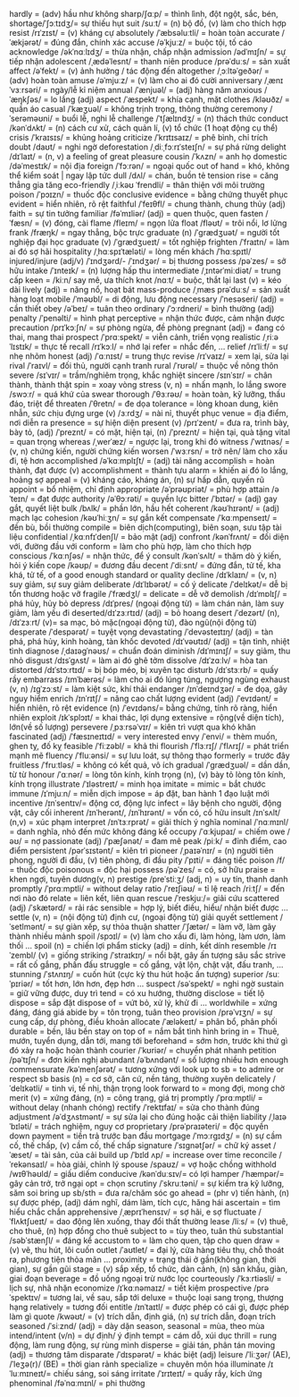 hardly = (adv) hầu như không
sharp/ʃɑːp/ = thình lình, đột ngột, sắc, bén,
shortage/ˈʃɔːtɪdʒ/= sự thiếu hụt
suit /suːt/ = (n) bộ đồ, (v) làm cho thích hợp
resist /rɪˈzɪst/ = (v) kháng cự
absolutely /ˈæbsəluːtli/ = hoàn toàn
accurate /ˈækjərət/ = đúng đắn, chính xác
accuse /əˈkjuːz/ = buộc tội, tố cáo
acknowledge /əkˈnɑːlɪdʒ/ = thừa nhận, chấp nhận
admission /ədˈmɪʃn/ = sự tiếp nhận
adolescent /ˌædəˈlesnt/ = thanh niên
produce /prəˈduːs/ = sản xuất
affect /əˈfekt/ = (v) ảnh hưởng / tác động đến
altogether /ˌɔːltəˈɡeðər/ = (adv) hoàn toàn
amuse /əˈmjuːz/ = (v) làm cho ai đó cười
anniversary /ˌænɪˈvɜːrsəri/ = ngày/lễ kỉ niệm
annual /ˈænjuəl/ = (adj) hàng năm
anxious /ˈæŋkʃəs/ = lo lắng (adj)
aspect /ˈæspekt/ = khía cạnh, mặt
clothes /kləʊðz/ = quần áo
casual /ˈkæʒuəl/ = không trịnh trọng, thông thường
ceremony /ˈserəməʊni/ = buổi lễ, nghi lễ
challenge /ˈtʃælɪndʒ/ = (n) thách thức
conduct /kənˈdʌkt/ = (n) cách cư xử, cách quản lí, (v) tổ chức (1 hoạt động cụ thể)
crisis /ˈkraɪsɪs/ = khủng hoảng
criticize /ˈkrɪtɪsaɪz/ = phê bình, chỉ trích
doubt /daʊt/ = nghi ngờ
deforestation /ˌdiːˌfɔːrɪˈsteɪʃn/ = sự phá rừng
delight /dɪˈlaɪt/ = (n, v) a feeling of great pleasure
cousin /ˈkʌzn/ = anh họ
domestic /dəˈmestɪk/ = nội địa
foreign /ˈfɔːrən/ = ngoại quốc
out of hand = khó, không thể kiểm soát | ngay lập tức
dull /dʌl/ = chán, buồn tẻ
tension rise = căng thẳng gia tăng
eco-friendly /ˌiːkəʊ ˈfrendli/ = thân thiện với môi trường
poison /ˈpɔɪzn/ = thuốc độc
conclusive evidence = bằng chứng thuyết phục
evident = hiển nhiên, rõ rệt
faithful /ˈfeɪθfl/ = chung thành, chung thủy (adj)
faith = sự tin tưởng
familiar /fəˈmɪliər/ (adj) = quen thuộc, quen
fasten /ˈfæsn/ = (v) đóng, cài
flame /fleɪm/ = ngọn lửa
float /fləʊt/ = trôi nổi, lơ lửng
frank /fræŋk/ = ngay thẳng, bộc trực
graduate (n) /ˈɡrædʒuət/ = người tốt nghiệp đại học
graduate (v) /ˈɡrædʒueɪt/ = tốt nghiệp
frighten /ˈfraɪtn/ = làm ai đó sợ hãi
hospitality /ˌhɑːspɪˈtæləti/ = lòng mến khách /ˈhɑːspɪtl/
injured/injure (adj/v) /ˈɪndʒərd/- /ˈɪndʒər/ = bị thương
possess /pəˈzes/ = sở hữu
intake /ˈɪnteɪk/ = (n) lượng hấp thu
intermediate /ˌɪntərˈmiːdiət/ = trung cấp
keen = /kiːn/ say mê, ưa thích
knot /nɑːt/ = buộc, thắt lại
last (v) = kéo dài
lively (adj) = năng nổ, hoạt bát
mass-produce /ˌmæs prəˈduːs/ = sản xuất hàng loạt
mobile /ˈməʊbl/ = di động, lưu động
necessary /ˈnesəseri/ (adj) = cần thiết
obey /əˈbeɪ/ = tuân theo
ordinary /ˈɔːrdneri/ = bình thường (adj)
penalty /ˈpenəlti/ = hình phạt
perceptive = nhận thức được, cảm nhận được
precaution /prɪˈkɔːʃn/ = sự phòng ngừa, đề phòng
pregnant (adj) = đang có thai, mang thai
prospect /ˈprɑːspekt/ = viễn cảnh, triển vọng
realistic /ˌriːəˈlɪstɪk/ = thực tế
recall /rɪˈkɔːl/ = nhớ lại
refer = nhắc đến, …
relief /rɪˈliːf/ = sự nhẹ nhõm
honest (adj) /ˈɑːnɪst/ = trung thực
revise /rɪˈvaɪz/ = xem lại, sửa lại
rival /ˈraɪvl/ = đối thủ, người cạnh tranh
rural /ˈrʊrəl/ = thuộc về nông thôn
severe /sɪˈvɪr/ = trầm/nghiêm trọng, khắc nghiệt
sincere /sɪnˈsɪr/ = chân thành, thành thật
spin = xoay vòng
stress (v, n) = nhấn mạnh, lo lắng
swore /swɔːr/ = quá khứ của swear
thorough /ˈθɜːrəʊ/ = hoàn toàn, kỹ lưỡng, thấu đáo, triệt để
threaten /ˈθretn/ = đe dọa
tolerance = lòng khoan dung, kiên nhẫn, sức chịu đựng
urge (v) /ɜːrdʒ/ = nài nỉ, thuyết phục
venue = địa điểm, nơi diễn ra
presence = sự hiện diện
present (v) /prɪˈzent/ = đưa ra, trình bày, bày tỏ, (adj) /ˈpreznt/ = có mặt, hiện tại, (n) /ˈpreznt/ = hiện tại, quà tặng
vital = quan trọng
whereas /ˌwerˈæz/ = ngược lại, trong khi đó
witness /ˈwɪtnəs/ = (v, n) chứng kiến, người chứng kiến
worsen /ˈwɜːrsn/ = trở nên/ làm cho xấu đi, tệ hơn
accomplished /əˈkɑːmplɪʃt/ = (adj) tài năng
accomplish = hoàn thành, đạt được (v)
accomplishment = thành tựu
alarm = khiến ai đó lo lắng, hoảng sợ
appeal = (v) kháng cáo, kháng án, (n) sự hấp dẫn, quyến rũ
appoint = bổ nhiệm, chỉ định
appropriate /əˈprəʊpriət/ = phù hợp
attain /əˈteɪn/ = đạt được
authority /əˈθɔːrəti/ = quyền lực
bitter /ˈbɪtər/ = (adj) gay gắt, quyết liệt
bulk /bʌlk/ = phần lớn, hầu hết
coherent /kəʊˈhɪrənt/ = (adj) mạch lạc
cohesion /kəʊˈhiːʒn/ = sự gắn kết
compensate /ˈkɑːmpenseɪt/ = đền bù, bồi thường
compile = biên dịch(computing), biên soạn, sưu tập tài liệu
confidential /ˌkɑːnfɪˈdenʃl/ = bảo mật (adj)
confront /kənˈfrʌnt/ = đối diện với, đường đầu với
conform = làm cho phù hợp, làm cho thích hợp
conscious /ˈkɑːnʃəs/ = nhận thức, để ý
consult /kənˈsʌlt/ = thăm dò ý kiến, hỏi ý kiến
cope /kəʊp/ = đương đầu
decent /ˈdiːsnt/ = đứng đắn, tử tế, kha khá, tử tế, of a good enough standard or quality
decline /dɪˈklaɪn/ = (v, n) suy giảm, sự suy giảm
deliberate /dɪˈlɪbərət/ = cố ý
delicate /ˈdelɪkət/=  dễ bị tổn thương hoặc vỡ
fragile /ˈfrædʒl/ = delicate = dễ vỡ
demolish /dɪˈmɒlɪʃ/ = phá hủy, hủy bỏ
depress /dɪˈpres/ (ngoại động từ) = làm chán nản, làm suy giảm, làm yếu đi
deserted/dɪˈzɜːrtɪd/ (adj) = bỏ hoang
desert /ˈdezərt/ (n), /dɪˈzɜːrt/ (v)= sa mạc, bỏ mặc(ngoại động từ), đào ngũ(nội động từ)
desperate /ˈdespərət/ = tuyệt vọng
devastating /ˈdevəsteɪtɪŋ/ (adj) = tàn phá, phá hủy, kinh hoàng, tàn khốc
devoted /dɪˈvəʊtɪd/ (adj) = tận tình, nhiệt tình
diagnose /ˌdaɪəɡˈnəʊs/ = chuẩn đoán
diminish /dɪˈmɪnɪʃ/ = suy giảm, thu nhỏ
disgust /dɪsˈɡʌst/ = làm ai đó ghê tởm
dissolve /dɪˈzɑːlv/ = hòa tan
distorted /dɪˈstɔːrtɪd/ = bị bóp méo, bị xuyên tạc
disturb /dɪˈstɜːrb/ = quấy rầy
embarrass /ɪmˈbærəs/ = làm cho ai đó lúng túng, ngượng ngùng
exhaust (v, n) /ɪɡˈzɔːst/ = làm kiệt sức, khí thải
endanger /ɪnˈdeɪndʒər/ = đe dọa, gây nguy hiểm
enrich /ɪnˈrɪtʃ/ = nâng cao chất lượng
evident (adj) /ˈevɪdənt/ = hiển nhiên, rõ rệt
evidence (n) /ˈevɪdəns/= bằng chứng, tính rõ ràng, hiển nhiên
exploit /ɪkˈsplɔɪt/ = khai thác, lợi dụng
extensive = rộng(về diện tích), lớn(về số lượng)
persevere /ˌpɜːrsəˈvɪr/ = kiên trì vượt qua khó khăn
fascinated (adj) /ˈfæsɪneɪtɪd/ = very interested
envy /ˈenvi/ = thèm muốn, ghen tỵ, đố kỵ
feasible /ˈfiːzəbl/ = khả thi
flourish /ˈflɜːrɪʃ/ /ˈflʌrɪʃ/ = phát triển mạnh mẽ
fluency /ˈfluːənsi/ = sự lưu loát, sự thông thạo
formerly = trước đây
fruitless /ˈfruːtləs/ = không có kết quả, vô ích
gradual /ˈɡrædʒuəl/ = dần dần, từ từ
honour /ˈɑːnər/ = lòng tôn kính, kính trọng (n), (v) bày tỏ lòng tôn kính, kính trọng
illustrate /ˈɪləstreɪt/ = minh họa
imitate = mimic = bắt chước
immune /ɪˈmjuːn/ = miễn dịch
impose = áp đặt, ban hành 1 đạo luật mới
incentive /ɪnˈsentɪv/= động cơ, động lực
infect = lây bệnh cho người, động vật, cây cối
inherent /ɪnˈherənt/,  /ɪnˈhɪrənt/ = vốn có, cố hữu
insult /ɪnˈsʌlt/ (n,v) = xúc phạm
interpret /ɪnˈtɜːrprət/ = giải thích ý nghĩa
nominal /ˈnɑːmɪnl/ = danh nghĩa, nhỏ đến mức không đáng kể
occupy /ˈɑːkjupaɪ/ = chiếm
owe /əʊ/ = nợ
passionate (adj) /ˈpæʃənət/ = đam mê
peak /piːk/ = đỉnh điểm, cao điểm
persistent /pərˈsɪstənt/ = kiên trì
pioneer /ˌpaɪəˈnɪr/ = (n) người tiên phong, người đi đầu, (v) tiên phòng, đi đầu
pity /ˈpɪti/ = đáng tiếc
poison /f/ = thuốc độc
poisonous = độc hại
possess /pəˈzes/ = có, sở hữu
praise = khen ngợi, tuyên dương(v, n)
prestige /preˈstiːʒ/ (adj, n) = uy tín, thanh danh
promptly /ˈprɑːmptli/ = without delay
ratio /ˈreɪʃiəʊ/ = tỉ lệ
reach /riːtʃ/ = đến nơi nào đó
relate = liên kết, liên quan
rescue /ˈreskjuː/= giải cứu
scattered (adj) /ˈskætərd/ = rải rác
sensible = hợp lý, biết điều, hiểu/ nhận biết được …
settle (v, n) = (nội động từ) định cư, (ngoại động từ) giải quyết
settlement /ˈsetlmənt/ = sự giàn xếp, sự thỏa thuận
shatter /ˈʃætər/ = làm vỡ, làm gãy thành nhiều mảnh
spoil /spɔɪl/ = (v) làm cho xấu đi, làm hỏng, làm ươn, làm thối …
spoil (n) = chiến lợi phẩm
sticky (adj) = dính, kết dính
resemble /rɪˈzembl/ (v) = giống
striking /ˈstraɪkɪŋ/ = nổi bật, gây ấn tượng sâu sắc
strive = rất cố gắng, phấn đấu
struggle = cố gắng, vật lộn, chật vật, đấu tranh, …
stunning /ˈstʌnɪŋ/ = cuốn hút (cực kỳ thu hút hoặc ấn tượng)
superior /suːˈpɪriər/ = tốt hơn, lớn hơn, đẹp hơn …
suspect /səˈspekt/ = nghi ngờ
sustain = giữ vững được, duy trì
tend = có xu hướng, thường
disclose = tiết lộ
dispose = sắp đặt
dispose of = vứt bỏ, xử lý, khử đi …
worldwhile = xứng đáng, đáng giá
abide by = tôn trọng, tuân theo
provision /prəˈvɪʒn/ = sự cung cấp, dự phòng, điều khoản
allocate /ˈæləkeɪt/ = phân bổ, phân phối
durable = bền, lâu bền
stay on top of = nắm bắt tình hình
bring in = Thuê, mướn, tuyển dụng, dẫn tới, mang tới
beforehand = sớm hơn, trước khi thứ gì đó xảy ra hoặc hoàn thành
courier /ˈkʊriər/ = chuyển phát nhanh
petition /pəˈtɪʃn/ = đơn kiến nghị
abundant /əˈbʌndənt/ = số lượng nhiều hơn enough
commensurate /kəˈmenʃərət/ = tương xứng với
look up to sb = to admire or respect sb
basis (n) = cơ sở, căn cứ, nền tảng, thường xuyên
delicately /ˈdelɪkətli/ = tinh vi, tế nhị, thận trọng
look forward to = mong đợi, mong chờ
merit (v) = xứng đáng, (n) = công trạng, giá trị
promptly /ˈprɑːmptli/ = without delay (nhanh chóng)
rectify /ˈrektɪfaɪ/ = sửa cho thành đúng
adjustment /əˈdʒʌstmənt/ = sự sửa lại cho đúng hoặc cải thiện
liability /ˌlaɪəˈbɪləti/ = trách nghiệm, nguy cơ
proprietary /prəˈpraɪəteri/ = độc quyền
down payment = tiền trả trước ban đầu
mortgage /ˈmɔːrɡɪdʒ/ = (n) sự cầm cố, thế chấp, (v) cầm cố, thế chấp
signature /ˈsɪɡnətʃər/ = chữ ký
asset /ˈæset/ = tài sản, của cải
build up /ˈbɪld ʌp/ = increase over time
reconcile /ˈrekənsaɪl/ = hòa giải, chỉnh lý
spouse /spaʊz/ = vợ hoặc chồng
withhold /wɪθˈhəʊld/ = giấu diếm
conducive /kənˈduːsɪv/= có lợi
hamper /ˈhæmpər/= gây cản trở, trở ngại
opt = chọn
scrutiny /ˈskruːtəni/ = sự kiểm tra kỹ lưỡng, săm soi
bring up sb/sth = đưa ra/chăm sóc
go ahead = (phr v) tiến hành, (n) sự được phép, (adj) dám nghĩ, dám làm, tích cực, hăng hái
ascertain = tìm hiểu chắc chắn
apprehensive /ˌæprɪˈhensɪv/ = sợ hãi, e sợ
fluctuate /ˈflʌktʃueɪt/ = dao động lên xuống, thay đổi thất thường
lease /liːs/ = (v) thuê, cho thuê, (n) hợp đồng cho thuê
subject to = tùy theo, tuân thủ
substantial /səbˈstænʃl/ = đáng kể
accustom to = làm cho quen, tập cho quen
draw = (v) vẽ, thu hút, lôi cuốn
outlet /ˈaʊtlet/ = đại lý, cửa hàng tiêu thụ, chỗ thoát ra, phương tiện thỏa mãn …
proximity = trạng thái ở gần(không gian, thời gian), sự gần gũi
stage = (v) sắp xếp, tổ chức, dàn cảnh, (n) sân khấu, giàn, giai đoạn
beverage = đồ uống ngoại trừ nước lọc
courteously /ˈkɜːrtiəsli/ = lịch sự, nhã nhặn
economize /ɪˈkɑːnəmaɪz/ = tiết kiệm
prospective /prəˈspektɪv/ = tương lai, về sau, sắp tới
deluxe = thuộc loại sang trọng, thượng hạng
relatively = tương đối
entitle /ɪnˈtaɪtl/ = được phép có cái gì, được phép làm gì
quote /kwəʊt/ = (v) trích dẫn, định giá, (n) sự trích dẫn, đoạn trích
seasoned /ˈsiːznd/ (adj) = dày dặn
season, seasonal = mùa, theo mùa
intend/intent (v/n) = dự định/ ý định
tempt = cám dỗ, xúi dục
thrill = rung động, làm rung động, sự rùng mình
disperse = giải tán, phân tán
moving (adj) = thương tâm
disparate /ˈdɪspərət/ = khác biệt (adj)
leisure /ˈliːʒər/ (AE),  /ˈleʒə(r)/ (BE) = thời gian rảnh
specialize = chuyên môn hóa
illuminate /ɪˈluːmɪneɪt/=  chiếu sáng, soi sáng
irritate /ˈɪrɪteɪt/ = quấy rầy, kích ứng
phenominal /fəˈnɑːmɪnl/ = phi thường
